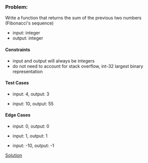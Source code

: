 ### Problem:
Write a function that returns the sum of the previous two numbers (Fibonacci's sequence) <br>

- input: integer
- output: integer

#### Constraints
- input and output will always be integers
- do not need to account for stack overflow, int-32 largest binary representation

#### Test Cases
- input: 4, output: 3

- input: 10, output: 55

#### Edge Cases
- input: 0, output: 0

- input: 1, output: 1

- input: -10, output: -1

[Solution](https://github.com/laurenolivia/leap.py/blob/master/leap.py)
